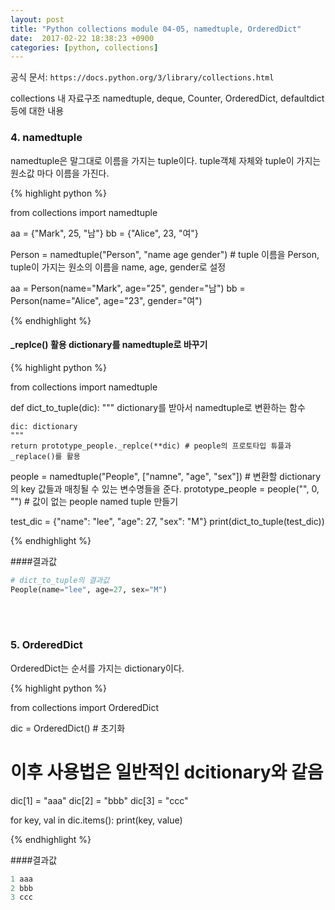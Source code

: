 ```yaml
--- 
layout: post
title: "Python collections module 04-05, namedtuple, OrderedDict"
date:  2017-02-22 18:38:23 +0900
categories: [python, collections]
---
```


공식 문서: `https://docs.python.org/3/library/collections.html`

collections 내 자료구조 
namedtuple, deque, Counter, OrderedDict, defaultdict 등에 대한 내용 

### 4. namedtuple
namedtuple은 말그대로 이름을 가지는 tuple이다. tuple객체 자체와 tuple이 가지는 원소값 마다 이름을 가진다. 


{% highlight python %}

from collections import namedtuple

aa = {"Mark", 25, "남"}
bb = {"Alice", 23, "여"}

Person = namedtuple("Person", "name age gender") # tuple 이름을 Person, tuple이 가지는 원소의 이름을 name, age, gender로 설정

aa = Person(name="Mark", age="25", gender="남")
bb = Person(name="Alice", age="23", gender="여")

{% endhighlight %}
 

#### _replce() 활용 dictionary를 namedtuple로 바꾸기

{% highlight python %}

from collections import namedtuple

def dict_to_tuple(dic):
    """
    dictionary를 받아서 namedtuple로 변환하는 함수
    
    dic: dictionary
    """
    return prototype_people._replce(**dic) # people의 프로토타입 튜플과 _replace()를 활용  


people = namedtuple("People", ["namne", "age", "sex"]) # 변환할 dictionary의 key 값들과 매칭될 수 있는 변수명들을 준다. 
prototype_people = people("", 0, "") # 값이 없는 people named tuple 만들기

test_dic = {"name": "lee", "age": 27, "sex": "M"}
print(dict_to_tuple(test_dic))

{% endhighlight %}


####결과값
```python
# dict_to_tuple의 결과값 
People(name="lee", age=27, sex="M")
```


<br/>
<br/>

### 5. OrderedDict

OrderedDict는 순서를 가지는 dictionary이다.

{% highlight python %}

from collections import OrderedDict

dic = OrderedDict() # 초기화

# 이후 사용법은 일반적인 dcitionary와 같음

dic[1] = "aaa"
dic[2] = "bbb"
dic[3] = "ccc"

for key, val in dic.items():
    print(key, value)

{% endhighlight %}

####결과값
```python
1 aaa
2 bbb
3 ccc
```

